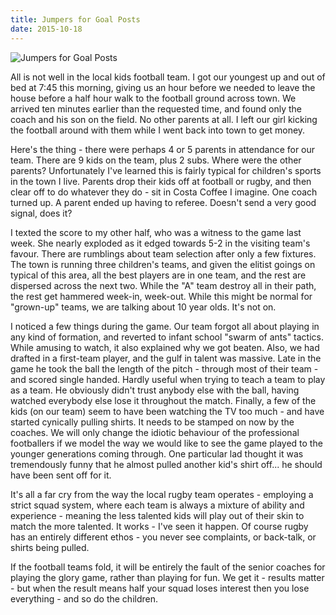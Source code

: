 ```yaml
---
title: Jumpers for Goal Posts
date: 2015-10-18
---
```


![Jumpers for Goal Posts](https://source.unsplash.com/4v9Kk01mEbY/1600x900)

All is not well in the local kids football team. I got our youngest up and out of bed at 7:45 this morning, giving us an hour before we needed to leave the house before a half hour walk to the football ground across town. We arrived ten minutes earlier than the requested time, and found only the coach and his son on the field. No other parents at all. I left our girl kicking the football around with them while I went back into town to get money.

Here's the thing - there were perhaps 4 or 5 parents in attendance for our team. There are 9 kids on the team, plus 2 subs. Where were the other parents? Unfortunately I've learned this is fairly typical for children's sports in the town I live. Parents drop their kids off at football or rugby, and then clear off to do whatever they do - sit in Costa Coffee I imagine. One coach turned up. A parent ended up having to referee. Doesn't send a very good signal, does it?

I texted the score to my other half, who was a witness to the game last week. She nearly exploded as it edged towards 5-2 in the visiting team's favour. There are rumblings about team selection after only a few fixtures. The town is running three children's teams, and given the elitist goings on typical of this area, all the best players are in one team, and the rest are dispersed across the next two. While the "A" team destroy all in their path, the rest get hammered week-in, week-out. While this might be normal for "grown-up" teams, we are talking about 10 year olds. It's not on.

I noticed a few things during the game. Our team forgot all about playing in any kind of formation, and reverted to infant school "swarm of ants" tactics. While amusing to watch, it also explained why we got beaten. Also, we had drafted in a first-team player, and the gulf in talent was massive. Late in the game he took the ball the length of the pitch - through most of their team - and scored single handed. Hardly useful when trying to teach a team to play as a team. He obviously didn't trust anybody else with the ball, having watched everybody else lose it throughout the match. Finally, a few of the kids (on our team) seem to have been watching the TV too much - and have started cynically pulling shirts. It needs to be stamped on now by the coaches. We will only change the idiotic behaviour of the professional footballers if we model the way we would like to see the game played to the younger generations coming through. One particular lad thought it was tremendously funny that he almost pulled another kid's shirt off... he should have been sent off for it.

It's all a far cry from the way the local rugby team operates - employing a strict squad system, where each team is always a mixture of ability and experience - meaning the less talented kids will play out of their skin to match the more talented. It works - I've seen it happen. Of course rugby has an entirely different ethos - you never see complaints, or back-talk, or shirts being pulled.

If the football teams fold, it will be entirely the fault of the senior coaches for playing the glory game, rather than playing for fun. We get it - results matter - but when the result means half your squad loses interest then you lose everything - and so do the children.